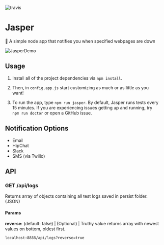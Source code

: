 ![travis](https://travis-ci.org/tjhillard/jasper.svg?branch=develop)

# Jasper
:tophat: A simple node app that notifies you when specified webpages are down

![JasperDemo](http://i.imgur.com/PUNaX5Y.png)

## Usage
1. Install all of the project dependencies via
```npm install```.

2. Then, in ```config.app.js``` start customizing as much or as little as you want!

3. To run the app, type ```npm run jasper```. By default, Jasper runs tests every 15 minutes. If you are experiencing issues getting up and running, try ```npm run doctor``` or open a GitHub issue.

## Notification Options
* Email
* HipChat
* Slack
* SMS (via Twilio)

## API

### GET /api/logs
Returns array of objects containing all test logs saved in persist folder. (JSON)

#### Params
**reverse:**
(default: false) | (Optional) | Truthy value returns array with newest values on bottom, oldest first.

```
localhost:8888/api/logs?reverse=true
```


